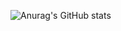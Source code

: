 ![Anurag's GitHub stats](https://github-readme-stats.vercel.app/api?username=JackChengD&count_private=true&show_icons=true&theme=dark)

<!-- ![](https://komarev.com/ghpvc/?username=JackChengD) -->
